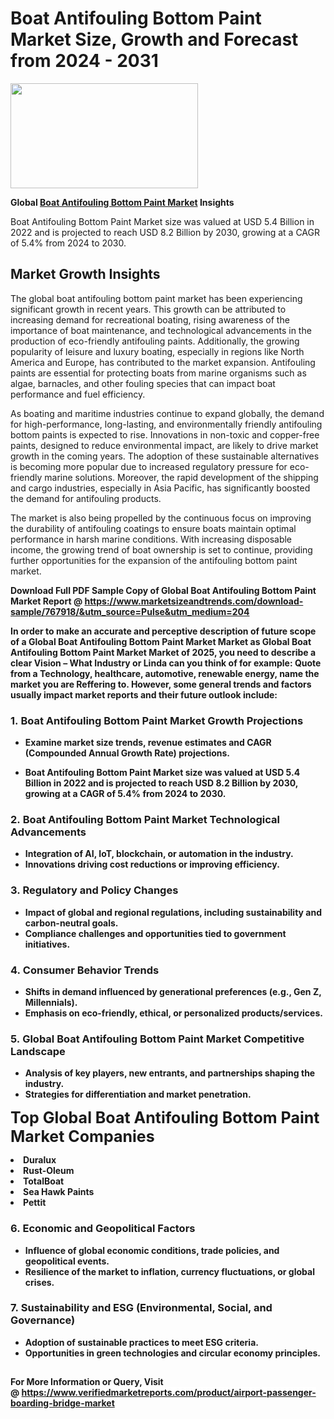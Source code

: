 <H1>Boat Antifouling Bottom Paint Market Size, Growth and Forecast from 2024 - 2031</H1><img class="aligncenter size-medium wp-image-584254" src="https://thirdeyenews.in/wp-content/uploads/2024/09/Global-Market-Research-300x168.jpeg" alt="" width="300" height="168" /><p><strong>Global&nbsp;<a href="https://www.marketsizeandtrends.com/download-sample/767918/&amp;utm_source=Pulse&amp;utm_medium=204">Boat Antifouling Bottom Paint Market</a> Insights</strong></p><p>Boat Antifouling Bottom Paint Market size was valued at USD 5.4 Billion in 2022 and is projected to reach USD 8.2 Billion by 2030, growing at a CAGR of 5.4% from 2024 to 2030.</p><p><h2>Market Growth Insights</h2> <p>The global boat antifouling bottom paint market has been experiencing significant growth in recent years. This growth can be attributed to increasing demand for recreational boating, rising awareness of the importance of boat maintenance, and technological advancements in the production of eco-friendly antifouling paints. Additionally, the growing popularity of leisure and luxury boating, especially in regions like North America and Europe, has contributed to the market expansion. Antifouling paints are essential for protecting boats from marine organisms such as algae, barnacles, and other fouling species that can impact boat performance and fuel efficiency.</p> <p><strong></strong></p> <p>As boating and maritime industries continue to expand globally, the demand for high-performance, long-lasting, and environmentally friendly antifouling bottom paints is expected to rise. Innovations in non-toxic and copper-free paints, designed to reduce environmental impact, are likely to drive market growth in the coming years. The adoption of these sustainable alternatives is becoming more popular due to increased regulatory pressure for eco-friendly marine solutions. Moreover, the rapid development of the shipping and cargo industries, especially in Asia Pacific, has significantly boosted the demand for antifouling products.</p> <p>The market is also being propelled by the continuous focus on improving the durability of antifouling coatings to ensure boats maintain optimal performance in harsh marine conditions. With increasing disposable income, the growing trend of boat ownership is set to continue, providing further opportunities for the expansion of the antifouling bottom paint market.</p> <p><strong></p><p><span class=""><strong>Download Full PDF Sample Copy of Global Boat Antifouling Bottom Paint Market Report</strong> @ <a href="https://www.marketsizeandtrends.com/download-sample/767918/&amp;utm_source=Pulse&amp;utm_medium=204" target="_blank">https://www.marketsizeandtrends.com/download-sample/767918/&amp;utm_source=Pulse&amp;utm_medium=204</a></span></p><p>In order to make an accurate and perceptive description of future scope of a Global&nbsp;Boat Antifouling Bottom Paint Market Market as Global&nbsp;Boat Antifouling Bottom Paint Market Market of 2025, you need to describe a clear Vision &ndash; What Industry or Linda can you think of for example: Quote from a Technology, healthcare, automotive, renewable energy, name the market you are Reffering to. However, some general trends and factors usually impact market reports and their future outlook include:</p><h3>1.&nbsp;<strong>Boat Antifouling Bottom Paint Market Growth Projections</strong></h3><ul><li>Examine market size trends, revenue estimates and CAGR (Compounded Annual Growth Rate) projections.</li><li><p>Boat Antifouling Bottom Paint Market size was valued at USD 5.4 Billion in 2022 and is projected to reach USD 8.2 Billion by 2030, growing at a CAGR of 5.4% from 2024 to 2030.</p></li></ul><h3>2.&nbsp;<strong>Boat Antifouling Bottom Paint Market Technological Advancements</strong></h3><ul><li>Integration of AI, IoT, blockchain, or automation in the industry.</li><li>Innovations driving cost reductions or improving efficiency.</li></ul><h3>3.&nbsp;<strong>Regulatory and Policy Changes</strong></h3><ul><li>Impact of global and regional regulations, including sustainability and carbon-neutral goals.</li><li>Compliance challenges and opportunities tied to government initiatives.</li></ul><h3>4.&nbsp;<strong>Consumer Behavior Trends</strong></h3><ul><li>Shifts in demand influenced by generational preferences (e.g., Gen Z, Millennials).</li><li>Emphasis on eco-friendly, ethical, or personalized products/services.</li></ul><h3>5.&nbsp;<strong>Global Boat Antifouling Bottom Paint Market Competitive Landscape</strong></h3><ul><li>Analysis of key players, new entrants, and partnerships shaping the industry.</li><li>Strategies for differentiation and market penetration.</li></ul><p data-pm-slice="1 1 []"><span style="color: inherit; font-family: inherit; font-size: 25px;">Top Global Boat Antifouling Bottom Paint Market Companies</span></p><div class="" data-test-id=""><p><li>Duralux</li><li> Rust-Oleum</li><li> TotalBoat</li><li> Sea Hawk Paints</li><li> Pettit</li></p></div><h3>6.&nbsp;<strong>Economic and Geopolitical Factors</strong></h3><ul><li>Influence of global economic conditions, trade policies, and geopolitical events.</li><li>Resilience of the market to inflation, currency fluctuations, or global crises.</li></ul><h3>7.&nbsp;<strong>Sustainability and ESG (Environmental, Social, and Governance)</strong></h3><ul><li>Adoption of sustainable practices to meet ESG criteria.</li><li>Opportunities in green technologies and circular economy principles.</li></ul><h2><strong style="font-size: 14px;">For More Information or Query, Visit @&nbsp;</strong><a style="background-color: #ffffff; font-size: 14px;" href="https://www.marketsizeandtrends.com/report/boat-antifouling-bottom-paint-market/" target="_blank">https://www.verifiedmarketreports.com/product/airport-passenger-boarding-bridge-market</a></h2>
